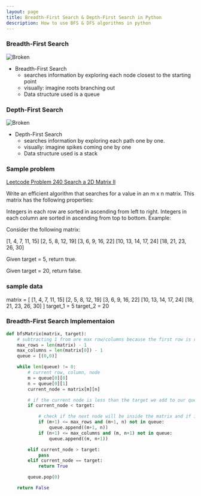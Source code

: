 ```yaml
---
layout: page
title: Breadth-First Search & Depth-First Search in Python
description: How to use BFS & DFS algorithms in python
---
```


### Breadth-First Search

<img src="https://kylemcclay.github.io/python_dsa/images/BFS.jpg" alt="Broken" class="inline"/>

- Breadth-First Search
  - searches information by exploring each node closest to the starting point
  - visually: imagine roots branching out
  - Data structure used is a queue

### Depth-First Search

<img src="https://kylemcclay.github.io/python_dsa/images/DFS.jpg" alt="Broken" class="inline"/>

- Depth-First Search
  - searches information by exploring each path one by one.
  - visually: imagine spikes coming one by one
  - Data structure used is a stack


### Sample problem
[Leetcode Problem 240 Search a 2D Matrix II](https://leetcode.com/problems/search-a-2d-matrix-ii/)

Write an efficient algorithm that searches for a value in an m x n matrix. This matrix has the following properties:

Integers in each row are sorted in ascending from left to right.
Integers in each column are sorted in ascending from top to bottom.
Example:

Consider the following matrix:

[1,   4,  7, 11, 15]
[2,   5,  8, 12, 19]
[3,   6,  9, 16, 22]
[10, 13, 14, 17, 24]
[18, 21, 23, 26, 30]

Given target = 5, return true.

Given target = 20, return false.

### sample data
matrix = [
[1,   4,  7, 11, 15]
[2,   5,  8, 12, 19]
[3,   6,  9, 16, 22]
[10, 13, 14, 17, 24]
[18, 21, 23, 26, 30]
]
target_1 = 5
target_2 = 20


### Breadth-First Search Implementaion
```python
def bfsMatrix(matrix, target):
    # subtracting 1 from are max row/columns because the first row is row zero (0)
    max_rows = len(matrix) - 1
    max_columns = len(matrix[0]) - 1
    queue = [(0,0)]

    while len(queue) != 0:
        # current row, column, node
        m = queue[0][0]
        n = queue[0][1]
        current_node = matrix[m][n]

        # if the current node is less than the target we add to our queue
        if current_node < target:

            # check if the next node will be inside the matrix and if its in the queue
            if (m+1) <= max_rows and (m+1, n) not in queue:
                queue.append((m+1, n))
            if (n+1) <= max_columns and (m, n+1) not in queue:
                queue.append((m, n+1))

        elif current_node > target:
            pass
        elif current_node == target:
            return True

        queue.pop(0)

    return False
```
